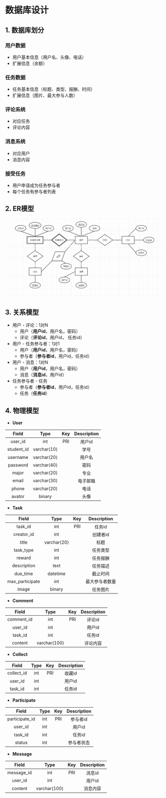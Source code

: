 # 数据库设计

## 1. 数据库划分

### 用户数据

- 用户基本信息（用户名、头像、电话）
- 扩展信息（余额）

### 任务数据

- 任务基本信息（标题、类型、报酬、时间）
- 扩展信息（图片、最大参与人数）

### 评论系统

- 对应任务
- 评论内容

### 消息系统

- 对应用户
- 消息内容

### 接受任务

- 用户申请成为任务参与者
- 每个任务有参与者列表

## 2. ER模型

<img src="img/ER模型.png">

## 3. 关系模型

- 用户 - 评论：1对N
  - 用户（**用户id**，用户名，密码）
  - 评论（**评论id**，用户id， 任务id）
- 用户 - 任务参与者：1对1
  - 用户（**用户id**，用户名，密码）
  - 参与者（**参与者id**，用户id，任务id）
- 用户 - 消息：1对N
  - 用户（**用户id**，用户名，密码）
  - 消息（**消息id**，用户id）
- 任务参与者 - 任务
  - 参与者（**参与者id**，用户id，任务id）
  - 任务（**任务id**）

## 4. 物理模型

- **User**

|   Field    |    Type     | Key  | Description |
| :--------: | :---------: | :--: | :---------: |
|  user_id   |     int     | PRI  |   用户id    |
| student_id | varchar(10) |      |    学号     |
|  username  | varchar(20) |      |   用户名    |
|  password  | varchar(40) |      |    密码     |
|   major    | varchar(20) |      |    专业     |
|   email    | varchar(30) |      |  电子邮箱   |
|   phone    | varchar(20) |      |    电话     |
|   avator   |   binary    |      |    头像     |

- **Task**

|      Field      |    Type     | Key  |  Description   |
| :-------------: | :---------: | :--: | :------------: |
|     task_id     |     int     | PRI  |     任务id     |
|   creator_id    |     int     |      |    创建者id    |
|      title      | varchar(20) |      |      标题      |
|    task_type    |     int     |      |    任务类型    |
|     reward      |     int     |      |    任务报酬    |
|   description   |    text     |      |    任务描述    |
|    due_time     |  datetime   |      |    截止时间    |
| max_participate |     int     |      | 最大参与者数量 |
|      image      |   binary    |      |    任务图片    |

- **Comment**

|   Field    |     Type     | Key  | Description |
| :--------: | :----------: | :--: | :---------: |
| comment_id |     int      | PRI  |   评论id    |
|  user_id   |     int      |      |   用户id    |
|  task_id   |     int      |      |   任务id    |
|  content   | varchar(100) |      |  评论内容   |

- **Collect**

|   Field    | Type | Key  | Description |
| :--------: | :--: | :--: | :---------: |
| collect_id | int  | PRI  |   收藏id    |
|  user_id   | int  |      |   用户id    |
|  task_id   | int  |      |   任务id    |

- **Participate** 

|     Field      | Type | Key  | Description |
| :------------: | :--: | :--: | :---------: |
| participate_id | int  | PRI  |  参与者id   |
|    user_id     | int  |      |   用户id    |
|    task_id     | int  |      |   任务id    |
|     status     | int  |      | 参与者状态  |

- **Message**

|   Field    |     Type     | Key  | Description |
| :--------: | :----------: | :--: | :---------: |
| message_id |     int      | PRI  |   消息id    |
|  user_id   |     int      |      |   用户id    |
|  content   | varchar(100) |      |  消息内容   |